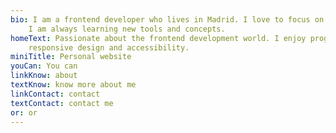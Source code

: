 ```yaml
---
bio: I am a frontend developer who lives in Madrid. I love to focus on performance, responsive design and accessibility.
    I am always learning new tools and concepts.
homeText: Passionate about the frontend development world. I enjoy programming in Javascript always keeping in mind 
    responsive design and accessibility.
miniTitle: Personal website
youCan: You can
linkKnow: about
textKnow: know more about me
linkContact: contact
textContact: contact me
or: or
---
```

